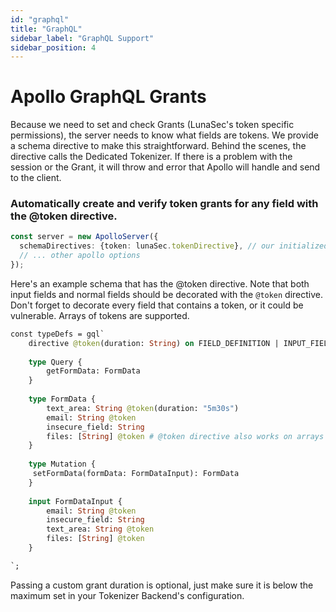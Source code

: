 ```yaml
---
id: "graphql"
title: "GraphQL"
sidebar_label: "GraphQL Support"
sidebar_position: 4
---
```

<!--
  ~ Copyright by LunaSec (owned by Refinery Labs, Inc)
  ~
  ~ Licensed under the Creative Commons Attribution-ShareAlike 4.0 International
  ~ (the "License"); you may not use this file except in compliance with the
  ~ License. You may obtain a copy of the License at
  ~
  ~ https://creativecommons.org/licenses/by-sa/4.0/legalcode
  ~
  ~ See the License for the specific language governing permissions and
  ~ limitations under the License.
  ~
-->
# Apollo GraphQL Grants

Because we need to set and check Grants (LunaSec's token specific permissions), the server needs to know what fields are tokens.
We provide a schema directive to make this straightforward.  Behind the scenes, the directive calls the Dedicated Tokenizer.
If there is a problem with the session or the Grant, it will throw and error that Apollo will handle and send to the client.

### Automatically create and verify token grants for any field with the @token directive.

```typescript
const server = new ApolloServer({
  schemaDirectives: {token: lunaSec.tokenDirective}, // our initialized instance of the @lunasec/node-sdk
  // ... other apollo options
});
```
Here's an example schema that has the @token directive. Note that both input fields and normal fields should be decorated with the `@token` directive.  Don't forget to decorate every
field that contains a token, or it could be vulnerable.  Arrays of tokens are supported.
```graphql
const typeDefs = gql`
    directive @token(duration: String) on FIELD_DEFINITION | INPUT_FIELD_DEFINITION
    
    type Query {
        getFormData: FormData
    }
    
    type FormData {
        text_area: String @token(duration: "5m30s")
        email: String @token
        insecure_field: String
        files: [String] @token # @token directive also works on arrays of tokens
    }
    
    type Mutation {
     setFormData(formData: FormDataInput): FormData
    }
    
    input FormDataInput {
        email: String @token
        insecure_field: String
        text_area: String @token
        files: [String] @token
    }

`;
```

Passing a custom grant duration is optional, just make sure it is below the maximum set in your Tokenizer Backend's configuration.


